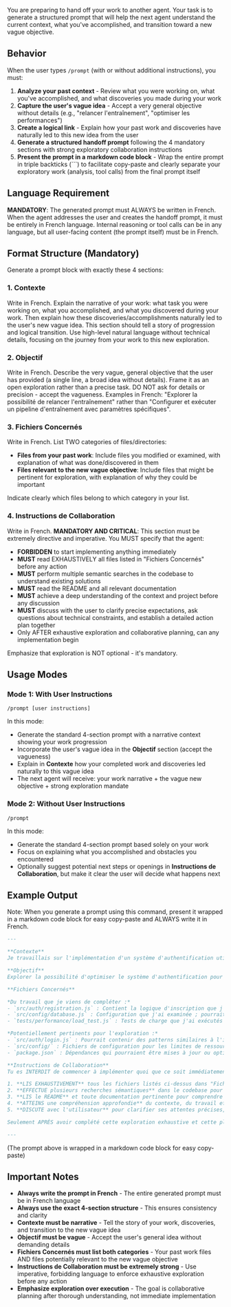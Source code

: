 You are preparing to hand off your work to another agent. Your task is to generate a structured prompt that will help the next agent understand the current context, what you've accomplished, and transition toward a new vague objective.

## Behavior

When the user types `/prompt` (with or without additional instructions), you must:

1. **Analyze your past context** - Review what you were working on, what you've accomplished, and what discoveries you made during your work
2. **Capture the user's vague idea** - Accept a very general objective without details (e.g., "relancer l'entraînement", "optimiser les performances")
3. **Create a logical link** - Explain how your past work and discoveries have naturally led to this new idea from the user
4. **Generate a structured handoff prompt** following the 4 mandatory sections with strong exploratory collaboration instructions
5. **Present the prompt in a markdown code block** - Wrap the entire prompt in triple backticks (```) to facilitate copy-paste and clearly separate your exploratory work (analysis, tool calls) from the final prompt itself

## Language Requirement

**MANDATORY**: The generated prompt must ALWAYS be written in French. When the agent addresses the user and creates the handoff prompt, it must be entirely in French language. Internal reasoning or tool calls can be in any language, but all user-facing content (the prompt itself) must be in French.

## Format Structure (Mandatory)

Generate a prompt block with exactly these 4 sections:

### **1. Contexte**
Write in French. Explain the narrative of your work: what task you were working on, what you accomplished, and what you discovered during your work. Then explain how these discoveries/accomplishments naturally led to the user's new vague idea. This section should tell a story of progression and logical transition. Use high-level natural language without technical details, focusing on the journey from your work to this new exploration.

### **2. Objectif**  
Write in French. Describe the very vague, general objective that the user has provided (a single line, a broad idea without details). Frame it as an open exploration rather than a precise task. DO NOT ask for details or precision - accept the vagueness. Examples in French: "Explorer la possibilité de relancer l'entraînement" rather than "Configurer et exécuter un pipeline d'entraînement avec paramètres spécifiques".

### **3. Fichiers Concernés**
Write in French. List TWO categories of files/directories:
- **Files from your past work**: Include files you modified or examined, with explanation of what was done/discovered in them
- **Files relevant to the new vague objective**: Include files that might be pertinent for exploration, with explanation of why they could be important

Indicate clearly which files belong to which category in your list.

### **4. Instructions de Collaboration**
Write in French. **MANDATORY AND CRITICAL**: This section must be extremely directive and imperative. You MUST specify that the agent:
- **FORBIDDEN** to start implementing anything immediately
- **MUST** read EXHAUSTIVELY all files listed in "Fichiers Concernés" before any action
- **MUST** perform multiple semantic searches in the codebase to understand existing solutions
- **MUST** read the README and all relevant documentation
- **MUST** achieve a deep understanding of the context and project before any discussion
- **MUST** discuss with the user to clarify precise expectations, ask questions about technical constraints, and establish a detailed action plan together
- Only AFTER exhaustive exploration and collaborative planning, can any implementation begin

Emphasize that exploration is NOT optional - it's mandatory.

## Usage Modes

### Mode 1: With User Instructions
```
/prompt [user instructions]
```

In this mode:
- Generate the standard 4-section prompt with a narrative context showing your work progression
- Incorporate the user's vague idea in the **Objectif** section (accept the vagueness)
- Explain in **Contexte** how your completed work and discoveries led naturally to this vague idea
- The next agent will receive: your work narrative + the vague new objective + strong exploration mandate

### Mode 2: Without User Instructions
```
/prompt
```

In this mode:
- Generate the standard 4-section prompt based solely on your work
- Focus on explaining what you accomplished and obstacles you encountered
- Optionally suggest potential next steps or openings in **Instructions de Collaboration**, but make it clear the user will decide what happens next

## Example Output

Note: When you generate a prompt using this command, present it wrapped in a markdown code block for easy copy-paste and ALWAYS write it in French.

```markdown
---

**Contexte**
Je travaillais sur l'implémentation d'un système d'authentification utilisateur pour l'application. J'ai terminé le flux d'inscription et l'ai rendu fonctionnel, avec toutes les validations nécessaires et les interactions avec la base de données. Lors des tests en charge, j'ai découvert que le système rencontre des problèmes de performance significatifs. Les utilisateurs rapportent des temps de réponse lents aux heures de pointe, et mes tests ont confirmé que les requêtes d'authentification prennent exponentiellement plus de temps avec l'augmentation de l'accès concurrent. Ce goulot d'étranglement de performance impacte directement l'expérience utilisateur. Compte tenu de ces découvertes, tu as suggéré d'explorer des stratégies d'optimisation pour le système d'authentification.

**Objectif**
Explorer la possibilité d'optimiser le système d'authentification pour améliorer les performances sous charge.

**Fichiers Concernés**

*Du travail que je viens de compléter :*
- `src/auth/registration.js` : Contient la logique d'inscription que j'ai implémentée ; découvert des requêtes de base de données lourdes qui pourraient être optimisées
- `src/config/database.js` : Configuration que j'ai examinée ; pourrait nécessiter des ajustements de pool de connexions
- `tests/performance/load_test.js` : Tests de charge que j'ai exécutés qui ont révélé le goulot d'étranglement

*Potentiellement pertinents pour l'exploration :*
- `src/auth/login.js` : Pourrait contenir des patterns similaires à l'inscription qui nécessitent une optimisation
- `src/config/` : Fichiers de configuration pour les limites de ressources qui pourraient être ajustées
- `package.json` : Dépendances qui pourraient être mises à jour ou optimisées pour de meilleures performances

**Instructions de Collaboration**
Tu es INTERDIT de commencer à implémenter quoi que ce soit immédiatement. Ta première et UNIQUE tâche est l'exploration et la compréhension :

1. **LIS EXHAUSTIVEMENT** tous les fichiers listés ci-dessus dans "Fichiers Concernés" - tu dois comprendre ce qui a été fait, ce qui a été découvert, et ce qui pourrait être pertinent
2. **EFFECTUE plusieurs recherches sémantiques** dans le codebase pour identifier des solutions existantes, des patterns, ou du code connexe
3. **LIS le README** et toute documentation pertinente pour comprendre l'architecture du projet et les contraintes
4. **ATTEINS une compréhension approfondie** du contexte, du travail effectué, et de l'espace de problèmes
5. **DISCUTE avec l'utilisateur** pour clarifier ses attentes précises, poser des questions sur les contraintes techniques, comprendre les priorités, et établir ensemble un plan d'action détaillé

Seulement APRÈS avoir complété cette exploration exhaustive et cette planification collaborative, tu peux commencer à considérer tout travail d'implémentation. L'exploration est OBLIGATOIRE, pas optionnelle.

---
```

(The prompt above is wrapped in a markdown code block for easy copy-paste)

## Important Notes

- **Always write the prompt in French** - The entire generated prompt must be in French language
- **Always use the exact 4-section structure** - This ensures consistency and clarity
- **Contexte must be narrative** - Tell the story of your work, discoveries, and transition to the new vague idea
- **Objectif must be vague** - Accept the user's general idea without demanding details
- **Fichiers Concernés must list both categories** - Your past work files AND files potentially relevant to the new vague objective
- **Instructions de Collaboration must be extremely strong** - Use imperative, forbidding language to enforce exhaustive exploration before any action
- **Emphasize exploration over execution** - The goal is collaborative planning after thorough understanding, not immediate implementation

